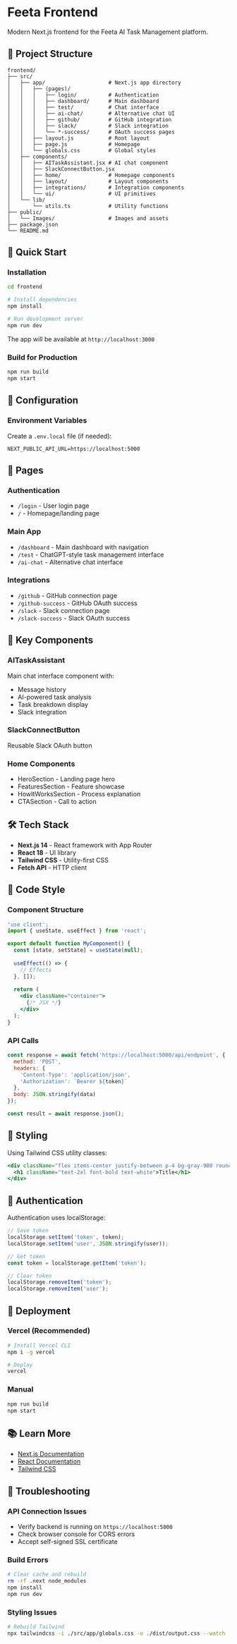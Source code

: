 # Feeta Frontend

Modern Next.js frontend for the Feeta AI Task Management platform.

## 📁 Project Structure

```
frontend/
├── src/
│   ├── app/                    # Next.js app directory
│   │   ├── (pages)/
│   │   │   ├── login/          # Authentication
│   │   │   ├── dashboard/      # Main dashboard
│   │   │   ├── test/           # Chat interface
│   │   │   ├── ai-chat/        # Alternative chat UI
│   │   │   ├── github/         # GitHub integration
│   │   │   ├── slack/          # Slack integration
│   │   │   └── *-success/      # OAuth success pages
│   │   ├── layout.js           # Root layout
│   │   ├── page.js             # Homepage
│   │   └── globals.css         # Global styles
│   ├── components/
│   │   ├── AITaskAssistant.jsx # AI chat component
│   │   ├── SlackConnectButton.jsx
│   │   ├── home/               # Homepage components
│   │   ├── layout/             # Layout components
│   │   ├── integrations/       # Integration components
│   │   └── ui/                 # UI primitives
│   └── lib/
│       └── utils.ts            # Utility functions
├── public/
│   └── Images/                 # Images and assets
├── package.json
└── README.md
```

## 🚀 Quick Start

### Installation

```bash
cd frontend

# Install dependencies
npm install

# Run development server
npm run dev
```

The app will be available at `http://localhost:3000`

### Build for Production

```bash
npm run build
npm start
```

## 🔧 Configuration

### Environment Variables

Create a `.env.local` file (if needed):

```env
NEXT_PUBLIC_API_URL=https://localhost:5000
```

## 📖 Pages

### Authentication
- `/login` - User login page
- `/` - Homepage/landing page

### Main App
- `/dashboard` - Main dashboard with navigation
- `/test` - ChatGPT-style task management interface
- `/ai-chat` - Alternative chat interface

### Integrations
- `/github` - GitHub connection page
- `/github-success` - GitHub OAuth success
- `/slack` - Slack connection page
- `/slack-success` - Slack OAuth success

## 🎨 Key Components

### AITaskAssistant
Main chat interface component with:
- Message history
- AI-powered task analysis
- Task breakdown display
- Slack integration

### SlackConnectButton
Reusable Slack OAuth button

### Home Components
- HeroSection - Landing page hero
- FeaturesSection - Feature showcase
- HowItWorksSection - Process explanation
- CTASection - Call to action

## 🛠️ Tech Stack

- **Next.js 14** - React framework with App Router
- **React 18** - UI library
- **Tailwind CSS** - Utility-first CSS
- **Fetch API** - HTTP client

## 📝 Code Style

### Component Structure

```jsx
'use client';
import { useState, useEffect } from 'react';

export default function MyComponent() {
  const [state, setState] = useState(null);
  
  useEffect(() => {
    // Effects
  }, []);
  
  return (
    <div className="container">
      {/* JSX */}
    </div>
  );
}
```

### API Calls

```javascript
const response = await fetch('https://localhost:5000/api/endpoint', {
  method: 'POST',
  headers: {
    'Content-Type': 'application/json',
    'Authorization': `Bearer ${token}`
  },
  body: JSON.stringify(data)
});

const result = await response.json();
```

## 🎨 Styling

Using Tailwind CSS utility classes:

```jsx
<div className="flex items-center justify-between p-4 bg-gray-900 rounded-lg">
  <h1 className="text-2xl font-bold text-white">Title</h1>
</div>
```

## 🔐 Authentication

Authentication uses localStorage:

```javascript
// Save token
localStorage.setItem('token', token);
localStorage.setItem('user', JSON.stringify(user));

// Get token
const token = localStorage.getItem('token');

// Clear token
localStorage.removeItem('token');
localStorage.removeItem('user');
```

## 🚀 Deployment

### Vercel (Recommended)

```bash
# Install Vercel CLI
npm i -g vercel

# Deploy
vercel
```

### Manual

```bash
npm run build
npm start
```

## 📚 Learn More

- [Next.js Documentation](https://nextjs.org/docs)
- [React Documentation](https://react.dev)
- [Tailwind CSS](https://tailwindcss.com/docs)

## 🐛 Troubleshooting

### API Connection Issues
- Verify backend is running on `https://localhost:5000`
- Check browser console for CORS errors
- Accept self-signed SSL certificate

### Build Errors
```bash
# Clear cache and rebuild
rm -rf .next node_modules
npm install
npm run dev
```

### Styling Issues
```bash
# Rebuild Tailwind
npx tailwindcss -i ./src/app/globals.css -o ./dist/output.css --watch
```
